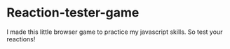 # Reaction-tester-game
I made this little browser game to practice my javascript skills. So test your reactions! 
